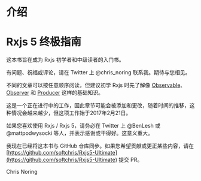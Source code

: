 # 介绍

# Rxjs 5 终极指南

这本书旨在成为 Rxjs 初学者和中级读者的入门书。

有问题、祝福或评论，请在 Twitter 上 @chris_noring 联系我。期待与您相见。

不同的文章可以按任意顺序阅读，但建议初学 Rxjs 时先了解像 [Observable](observable-anatomy.html)、[Observer](observer.html) 和 [Producer](producer.html) 这样的基础知识。

这是一个正在进行中的工作，因此章节可能会被添加和更改，随着时间的推移，这种情况会越来越少，但这项工作始于2017年2月21日。

如果您喜欢使用 Rxjs / Rxjs 5，请务必在 Twitter 上 @BenLesh 或 @mattpodwysocki 等人，并表示感谢或干得好。这意义重大。

我现在已经将这本书与 GitHub 仓库同步。如果您希望贡献或更正某些内容，请在 [https://github.com/softchris/Rxjs5-Ultimate](https://github.com/softchris/Rxjs5-Ultimate) 提交 PR。

Chris Noring
